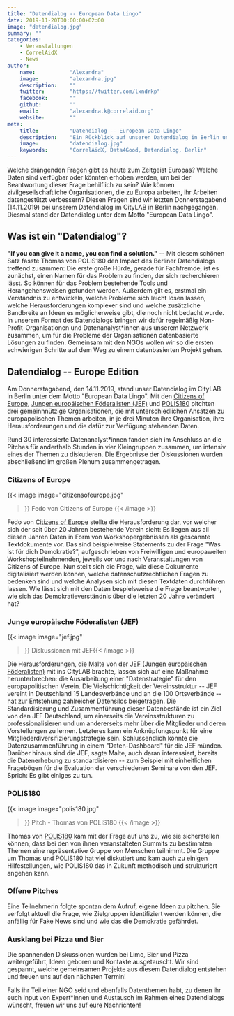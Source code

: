 ```yaml
---
title: "Datendialog -- European Data Lingo"
date: 2019-11-20T00:00:00+02:00
image: "datendialog.jpg"
summary: ""
categories:       
    - Veranstaltungen
    - CorrelAidX
    - News
author: 
    name:           "Alexandra"
    image:          "alexandra.jpg"
    description:    ""
    twitter:        "https://twitter.com/lxndrkp"
    facebook:       ""
    github:         ""
    email:          "alexandra.k@correlaid.org"
    website:        ""
meta:
    title:          "Datendialog -- European Data Lingo"
    description:    "Ein Rückblick auf unseren Datendialog in Berlin unter dem Motto 'European Data Lingo'"
    image:          "datendialog.jpg"
    keywords:       "CorrelAidX, Data4Good, Datendialog, Berlin"
---
```


Welche drängenden Fragen gibt es heute zum Zeitgeist Europas? Welche Daten sind verfügbar oder könnten erhoben werden, um bei der Beantwortung dieser Frage behilflich zu sein? Wie können zivilgesellschaftliche Organisationen, die zu Europa arbeiten, ihr Arbeiten datengestützt verbessern? Diesen Fragen sind wir letzten Donnerstagabend (14.11.2019) bei unserem Datendialog im CityLAB in Berlin nachgegangen. Diesmal stand der Datendialog unter dem Motto "European Data Lingo".
 
## Was ist ein "Datendialog"?

**"If you can give it a name, you can find a solution."** -- Mit diesem schönen Satz fasste Thomas von POLIS180 den Impact des Berliner Datendialogs treffend zusammen: Die erste große Hürde, gerade für Fachfremde, ist es zunächst, einen Namen für das Problem zu finden, der sich recherchieren lässt. So können für das Problem bestehende Tools und Herangehensweisen gefunden werden. Außerdem gilt es, erstmal ein Verständnis zu entwickeln, welche Probleme sich leicht lösen lassen, welche Herausforderungen komplexer sind und welche zusätzliche Bandbreite an Ideen es möglicherweise gibt, die noch nicht bedacht wurde. In unserem Format des Datendialogs bringen wir dafür regelmäßig Non-Profit-Organisationen und Datenanalyst\*innen aus unserem Netzwerk zusammen, um für die Probleme der Organisationen datenbasierte Lösungen zu finden. Gemeinsam mit den NGOs wollen wir so die ersten schwierigen Schritte auf dem Weg zu einem datenbasierten Projekt gehen.
  
## Datendialog -- Europe Edition
 
Am Donnerstagabend, den 14.11.2019, stand unser Datendialog im CityLAB in Berlin unter dem Motto "European Data Lingo". Mit den [Citizens of Europe](https://citizens-of-europe.eu/), [Jungen europäischen Föderalisten (JEF)](https://www.jef.de/) und [POLIS180](https://polis180.org/) pitchten drei gemeinnnützige Organisationen, die mit unterschiedlichen Ansätzen zu europapolischen Themen arbeiten, in je drei Minuten ihre Organisation, ihre Herausforderungen und die dafür zur Verfügung stehenden Daten. 
 
 Rund 30 interessierte Datenanalyst\*innen fanden sich im Anschluss an die Pitches für anderthalb Stunden in vier Kleingruppen zusammen, um intensiv eines der Themen zu diskutieren. Die Ergebnisse der Diskussionen wurden abschließend im großen Plenum zusammengetragen.
 

 
### Citizens of Europe

{{< image 
    image="citizensofeurope.jpg"
>}}
Fedo von Citizens of Europe
{{< /image >}}

Fedo von [Citizens of Europe](https://citizens-of-europe.eu/) stellte die Herausforderung dar, vor welcher sich der seit über 20 Jahren bestehende Verein sieht: Es liegen aus all diesen Jahren Daten in Form von Workshopergebnissen als gescannte Textdokumente vor. Das sind beispielweise Statements zu der Frage "Was ist für dich Demokratie?", aufgeschrieben von Freiwilligen und europaweiten Workshopteilnehmenden, jeweils vor und nach Veranstaltungen von Citizens of Europe. Nun stellt sich die Frage, wie diese Dokumente digitalisiert werden können, welche datenschutzrechtlichen Fragen zu bedenken sind und welche Analysen sich mit diesen Textdaten durchführen lassen. Wie lässt sich mit den Daten bespielsweise die Frage beantworten, wie sich das Demokratieverständnis über die letzten 20 Jahre verändert hat?
   
### Junge europäische Föderalisten (JEF)


{{< image 
    image="jef.jpg"
>}}
Diskussionen mit JEF{{< /image >}}
 
Die Herausforderungen, die Malte von der [JEF (Jungen europäischen Föderalisten)](https://www.jef.de/) mit ins CityLAB brachte, lassen sich auf eine Maßnahme herunterbrechen: 
die Ausarbeitung einer "Datenstrategie" für den europapolitischen Verein. Die Vielschichtigkeit der Vereinsstruktur -- JEF vereint in Deutschland 15 Landesverbände und an die 100 Ortsverbände -- hat zur Entstehung zahlreicher Datensilos beigetragen. Die Standardisierung und Zusammenführung dieser Datenbestände ist ein Ziel von den JEF Deutschland, um einerseits die Vereinsstrukturen zu professionalisieren und um andererseits mehr über die Mitglieder und deren Vorstellungen zu lernen. Letzteres kann ein Anknüpfungspunkt für eine Mitgliederdiversifizierungstrategie sein. Schlussendlich könnte die Datenzusammenführung in einem "Daten-Dashboard" für die JEF münden. Darüber hinaus sind die JEF, sagte Malte, auch daran interessiert, bereits die Datenerhebung zu standardisieren -- zum Beispiel mit einheitlichen Fragebögen für die Evaluation der verschiedenen Seminare von den JEF. Sprich: Es gibt einiges zu tun.
  
### POLIS180

{{< image 
    image="polis180.jpg"
>}}
Pitch - Thomas von POLIS180
{{< /image >}}

Thomas von [POLIS180](https://polis180.org/) kam mit der Frage auf uns zu, wie sie sicherstellen können, dass bei den von ihnen veranstalteten Summits zu bestimmten Themen eine repräsentative Gruppe von Menschen teilnimmt. 
Die Gruppe um Thomas und POLIS180 hat viel diskutiert und kam auch zu einigen Hilfestellungen, wie POLIS180 das in Zukunft methodisch und strukturiert angehen kann.
 
### Offene Pitches

Eine Teilnehmerin folgte spontan dem Aufruf, eigene Ideen zu pitchen. Sie verfolgt aktuell die Frage, wie Zielgruppen identifiziert werden können, die anfällig für Fake News sind und wie das die Demokratie gefährdet. 


### Ausklang bei Pizza und Bier

Die spannenden Diskussionen wurden bei Limo, Bier und Pizza weitergeführt, Ideen geboren und Kontakte ausgetauscht. Wir sind gespannt, welche gemeinsamen Projekte aus diesem Datendialog entstehen und freuen uns auf den nächsten Termin!

Falls ihr Teil einer NGO seid und ebenfalls Datenthemen habt, zu denen ihr euch Input von Expert*innen und Austausch im Rahmen eines Datendialogs wünscht, freuen wir uns auf eure Nachrichten!